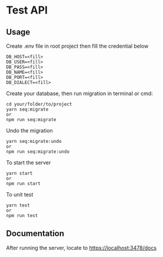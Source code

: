 # Test API
## Usage
Create .env file in root project
then fill the credential below

```
DB_HOST=<fill>
DB_USER=<fill>
DB_PASS=<fill>
DB_NAME=<fill>
DB_PORT=<fill>
DB_DIALECT=<fill>
```

Create your database, then run migration in terminal or cmd:

```
cd your/folder/to/project
yarn seq:migrate
or
npm run seq:migrate
```

Undo the migration
```
yarn seq:migrate:undo
or
npm run seq:migrate:undo

```

To start the server
```
yarn start
or
npm run start
```

To unit test
```
yarn test
or
npm run test
```

## Documentation
After running the server, locate to [https://localhost:3478/docs](#)